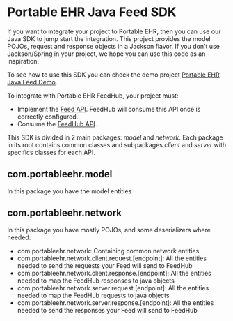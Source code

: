 # Portable EHR Java Feed SDK

If you want to integrate your project to Portable EHR, then you can use our Java SDK to jump start the integration. 
This project provides the model POJOs, request and response objects in a Jackson flavor. If you don't use Jackson/Spring in your project, we hope you can use this code as an inspiration.

To see how to use this SDK you can check the demo project [Portable EHR Java Feed Demo](https://github.com/Portable-EHR/PortableEHR-Java-Feed-Demo).

To integrate with Portable EHR FeedHub, your project must:
 - Implement the [Feed API](https://feed.portableehr.io:4004/docs). FeedHub will consume this API once is correctly configured.
 - Consume the [FeedHub API](https://feed.portableehr.io:3004/docs).

This SDK is divided in 2 main packages: *model* and *network*. 
Each package in its root contains common classes and subpackages *client* and *server* with specifics classes for each API.  

## com.portableehr.model
In this package you have the model entities

## com.portableehr.network
In this package you have mostly POJOs, and some deserializers where needed:
- com.portableehr.network: Containing common network entities
- com.portableehr.network.client.request.[endpoint]: All the entities needed to send the requests your Feed will send to FeedHub
- com.portableehr.network.client.response.[endpoint]: All the entities needed to map the FeedHub responses to java objects 
- com.portableehr.network.server.request.[endpoint]: All the entities needed to map the FeedHub requests to java objects
- com.portableehr.network.server.response.[endpoint]: All the entities needed to send the responses your Feed will send to FeedHub
